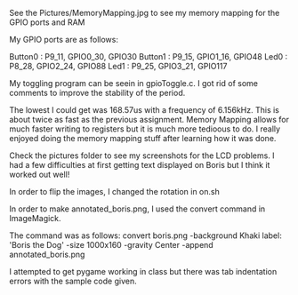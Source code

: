 See the Pictures/MemoryMapping.jpg to see my memory mapping for the GPIO ports and RAM

My GPIO ports are as follows:

Button0 : P9_11, GPIO0_30, GPIO30
Button1 : P9_15, GPIO1_16, GPIO48
Led0 : P8_28, GPIO2_24, GPIO88
Led1 : P9_25, GPIO3_21, GPIO117

My toggling program can be seein in gpioToggle.c. I got rid of some comments to improve the stability of the period.

The lowest I could get was 168.57us with a frequency of 6.156kHz. This is about twice as fast as the previous assignment. Memory Mapping allows for much faster writing to registers but it is much more tedioous to do.
I really enjoyed doing the memory mapping stuff after learning how it was done.

Check the pictures folder to see my screenshots for the LCD problems. I had a few difficulties at first getting text displayed on Boris but I think it worked out well!

In order to flip the images, I changed the rotation in on.sh

In order to make annotated_boris.png, I used the convert command in ImageMagick.

The command was as follows: convert boris.png -background Khaki label: 'Boris the Dog' -size 1000x160 -gravity Center -append annotated_boris.png

I attempted to get pygame working in class but there was tab indentation errors with the sample code given.

